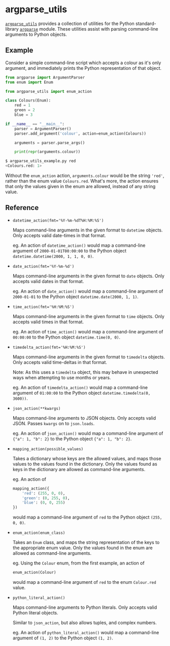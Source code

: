 # argparse_utils

[`argparse_utils`](https://github.com/madman-bob/python-argparse-utils)
provides a collection of utilities for the Python standard-library
[`argparse`](https://docs.python.org/3/library/argparse.html)
module.
These utilities assist with parsing command-line arguments to Python objects.

## Example

Consider a simple command-line script which accepts a colour as it's only argument,
and immediately prints the Python representation of that object.

```python
from argparse import ArgumentParser
from enum import Enum

from argparse_utils import enum_action

class Colours(Enum):
    red = 1
    green = 2
    blue = 3

if __name__ == "__main__":
    parser = ArgumentParser()
    parser.add_argument('colour', action=enum_action(Colours))

    arguments = parser.parse_args()

    print(repr(arguments.colour))
```

```bash
$ argparse_utils_example.py red
<Colours.red: 1>
```

Without the `enum_action` action, `arguments.colour` would be the string `'red'`,
rather than the enum value `Colours.red`.
What's more, the action ensures that only the values given in the enum are allowed,
instead of any string value.

## Reference

- `datetime_action(fmt='%Y-%m-%dT%H:%M:%S')`

  Maps command-line arguments in the given format to `datetime` objects.
  Only accepts valid date-times in that format.

  eg. An action of `datetime_action()` would map a command-line argument of
  `2000-01-01T00:00:00` to the Python object `datetime.datetime(2000, 1, 1, 0, 0)`.

- `date_action(fmt='%Y-%m-%d')`

  Maps command-line arguments in the given format to `date` objects.
  Only accepts valid dates in that format.

  eg. An action of `date_action()` would map a command-line argument of
  `2000-01-01` to the Python object `datetime.date(2000, 1, 1)`.

- `time_action(fmt='%H:%M:%S')`

  Maps command-line arguments in the given format to `time` objects.
  Only accepts valid times in that format.

  eg. An action of `time_action()` would map a command-line argument of
  `00:00:00` to the Python object `datetime.time(0, 0)`.

- `timedelta_action(fmt='%H:%M:%S')`

  Maps command-line arguments in the given format to `timedelta` objects.
  Only accepts valid time-deltas in that format.

  Note: As this uses a `timedelta` object, this may behave in unexpected ways when attempting to use months or years.

  eg. An action of `timedelta_action()` would map a command-line argument of
  `01:00:00` to the Python object `datetime.timedelta(0, 3600))`.

- `json_action(**kwargs)`

  Maps command-line arguments to JSON objects.
  Only accepts valid JSON.
  Passes `kwargs` on to `json.loads`.

  eg. An action of `json_action()` would map a command-line argument of
  `{"a": 1, "b": 2}` to the Python object `{"a": 1, "b": 2}`.

- `mapping_action(possible_values)`

  Takes a dictionary whose keys are the allowed values,
  and maps those values to the values found in the dictionary.
  Only the values found as keys in the dictionary are allowed as command-line arguments.

  eg. An action of

  ```python
  mapping_action({
      'red': (255, 0, 0),
      'green': (0, 255, 0),
      'blue': (0, 0, 255)
  })
  ```

  would map a command-line argument of `red` to the Python object `(255, 0, 0)`.

- `enum_action(enum_class)`

  Takes an `Enum` class,
  and maps the string representation of the keys to the appropriate enum value.
  Only the values found in the enum are allowed as command-line arguments.

  eg. Using the `Colour` enum, from the first example, an action of

  ```python
  enum_action(Colour)
  ```

  would map a command-line argument of `red` to the enum `Colour.red` value.

- `python_literal_action()`

  Maps command-line arguments to Python literals.
  Only accepts valid Python literal objects.

  Similar to `json_action`, but also allows tuples, and complex numbers.

  eg. An action of `python_literal_action()` would map a command-line argument of
  `(1, 2)` to the Python object `(1, 2)`.
